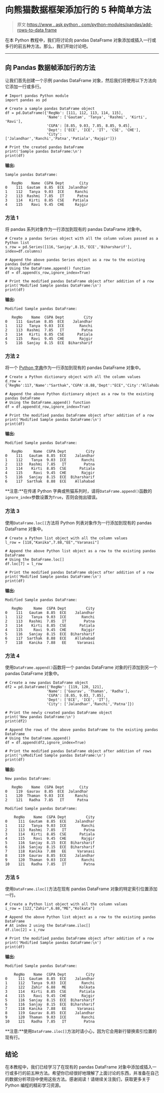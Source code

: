 # 向熊猫数据框架添加行的 5 种简单方法

> 原文:[https://www . ask python . com/python-modules/pandas/add-rows-to-data frame](https://www.askpython.com/python-modules/pandas/add-rows-to-dataframe)

在本 Python 教程中，我们将讨论向 pandas DataFrame 对象添加或插入一行或多行的前五种方法。那么，我们开始讨论吧。

* * *

## 向 Pandas 数据帧添加行的方法

让我们首先创建一个示例 pandas DataFrame 对象，然后我们将使用以下方法向它添加一行或多行。

```
# Import pandas Python module
import pandas as pd

# Create a sample pandas DataFrame object
df = pd.DataFrame({'RegNo': [111, 112, 113, 114, 115],
                   'Name': ['Gautam', 'Tanya', 'Rashmi', 'Kirti', 'Ravi'],
                   'CGPA': [8.85, 9.03, 7.85, 8.85, 9.45],
                   'Dept': ['ECE', 'ICE', 'IT', 'CSE', 'CHE'],
                   'City': ['Jalandhar','Ranchi','Patna','Patiala','Rajgir']})

# Print the created pandas DataFrame
print('Sample pandas DataFrame:\n')
print(df)

```

**输出:**

```
Sample pandas DataFrame:

   RegNo    Name  CGPA Dept       City
0    111  Gautam  8.85  ECE  Jalandhar
1    112   Tanya  9.03  ICE     Ranchi
2    113  Rashmi  7.85   IT      Patna
3    114   Kirti  8.85  CSE    Patiala
4    115    Ravi  9.45  CHE     Rajgir

```

### 方法 1

将 pandas 系列对象作为一行添加到现有的 pandas DataFrame 对象中。

```
# Create a pandas Series object with all the column values passed as a Python list
s_row = pd.Series([116,'Sanjay',8.15,'ECE','Biharsharif'], index=df.columns)

# Append the above pandas Series object as a row to the existing pandas DataFrame
# Using the DataFrame.append() function
df = df.append(s_row,ignore_index=True)

# Print the modified pandas DataFrame object after addition of a row
print('Modified Sample pandas DataFrame:\n')
print(df)

```

**输出:**

```
Modified Sample pandas DataFrame:

   RegNo    Name  CGPA Dept         City
0    111  Gautam  8.85  ECE    Jalandhar
1    112   Tanya  9.03  ICE       Ranchi
2    113  Rashmi  7.85   IT        Patna
3    114   Kirti  8.85  CSE      Patiala
4    115    Ravi  9.45  CHE       Rajgir
5    116  Sanjay  8.15  ECE  Biharsharif

```

### 方法 2

将一个 [Python 字典](https://www.askpython.com/python/dictionary/python-dictionary-comprehension)作为一行添加到现有的 pandas DataFrame 对象中。

```
# Create a Python dictionary object with all the column values
d_row = {'RegNo':117,'Name':"Sarthak",'CGPA':8.88,'Dept':"ECE",'City':"Allahabad"}

# Append the above Python dictionary object as a row to the existing pandas DataFrame
# Using the DataFrame.append() function
df = df.append(d_row,ignore_index=True)

# Print the modified pandas DataFrame object after addition of a row
print('Modified Sample pandas DataFrame:\n')
print(df)

```

**输出:**

```
Modified Sample pandas DataFrame:

   RegNo     Name  CGPA Dept         City
0    111   Gautam  8.85  ECE    Jalandhar
1    112    Tanya  9.03  ICE       Ranchi
2    113   Rashmi  7.85   IT        Patna
3    114    Kirti  8.85  CSE      Patiala
4    115     Ravi  9.45  CHE       Rajgir
5    116   Sanjay  8.15  ECE  Biharsharif
6    117  Sarthak  8.88  ECE    Allahabad

```

**注意:**在传递 Python 字典或熊猫系列时，请将`DataFrame.append()`函数的`ignore_index`参数设置为`True`，否则会抛出错误。

### 方法 3

使用`DataFrame.loc[]`方法将 Python 列表对象作为一行添加到现有的 pandas DataFrame 对象中。

```
# Create a Python list object with all the column values
l_row = [118,"Kanika",7.88,"EE","Varanasi"]

# Append the above Python list object as a row to the existing pandas DataFrame
# Using the DataFrame.loc[]
df.loc[7] = l_row

# Print the modified pandas DataFrame object after addition of a row
print('Modified Sample pandas DataFrame:\n')
print(df)

```

**输出:**

```
Modified Sample pandas DataFrame:

   RegNo     Name  CGPA Dept         City
0    111   Gautam  8.85  ECE    Jalandhar
1    112    Tanya  9.03  ICE       Ranchi
2    113   Rashmi  7.85   IT        Patna
3    114    Kirti  8.85  CSE      Patiala
4    115     Ravi  9.45  CHE       Rajgir
5    116   Sanjay  8.15  ECE  Biharsharif
6    117  Sarthak  8.88  ECE    Allahabad
7    118   Kanika  7.88   EE     Varanasi

```

### 方法 4

使用`DataFrame.append()`函数将一个 pandas DataFrame 对象的行添加到另一个 pandas DataFrame 对象中。

```
# Create a new pandas DataFrame object
df2 = pd.DataFrame({'RegNo': [119, 120, 121],
                   'Name': ['Gaurav', 'Thaman', 'Radha'],
                   'CGPA': [8.85, 9.03, 7.85],
                   'Dept': ['ECE', 'ICE', 'IT'],
                   'City': ['Jalandhar','Ranchi','Patna']})

# Print the newly created pandas DataFrame object
print('New pandas DataFrame:\n')
print(df2)

# Append the rows of the above pandas DataFrame to the existing pandas DataFrame
# Using the DataFrame.append()
df = df.append(df2,ignore_index=True)

# Print the modified pandas DataFrame object after addition of rows
print('\nModified Sample pandas DataFrame:\n')
print(df)

```

**输出:**

```
New pandas DataFrame:

   RegNo    Name  CGPA Dept       City
0    119  Gaurav  8.85  ECE  Jalandhar
1    120  Thaman  9.03  ICE     Ranchi
2    121   Radha  7.85   IT      Patna

Modified Sample pandas DataFrame:

    RegNo    Name  CGPA Dept         City
0     111  Gautam  8.85  ECE    Jalandhar
1     112   Tanya  9.03  ICE       Ranchi
2     113  Rashmi  7.85   IT        Patna
3     114   Kirti  8.85  CSE      Patiala
4     115    Ravi  9.45  CHE       Rajgir
5     116  Sanjay  8.15  ECE  Biharsharif
6     116  Sanjay  8.15  ECE  Biharsharif
7     118  Kanika  7.88   EE     Varanasi
8     119  Gaurav  8.85  ECE    Jalandhar
9     120  Thaman  9.03  ICE       Ranchi
10    121   Radha  7.85   IT        Patna

```

### 方法 5

使用`DataFrame.iloc[]`方法在现有 pandas DataFrame 对象的特定索引位置添加一行。

```
# Create a Python list object with all the column values
i_row = [122,"Zahir",6.88,"ME","Kolkata"]

# Append the above Python list object as a row to the existing pandas DataFrame
# At index 2 using the DataFrame.iloc[]
df.iloc[2] = i_row

# Print the modified pandas DataFrame object after addition of a row
print('Modified Sample pandas DataFrame:\n')
print(df)

```

**输出:**

```
Modified Sample pandas DataFrame:

    RegNo    Name  CGPA Dept         City
0     111  Gautam  8.85  ECE    Jalandhar
1     112   Tanya  9.03  ICE       Ranchi
2     122   Zahir  6.88   ME      Kolkata
3     114   Kirti  8.85  CSE      Patiala
4     115    Ravi  9.45  CHE       Rajgir
5     116  Sanjay  8.15  ECE  Biharsharif
6     116  Sanjay  8.15  ECE  Biharsharif
7     118  Kanika  7.88   EE     Varanasi
8     119  Gaurav  8.85  ECE    Jalandhar
9     120  Thaman  9.03  ICE       Ranchi
10    121   Radha  7.85   IT        Patna

```

**注意:**使用`DataFrame.iloc[]`方法时请小心，因为它会用新行替换索引位置的现有行。

## 结论

在本教程中，我们已经学习了在现有的 pandas DataFrame 对象中添加或插入一行或多行的前五种方法。希望你已经很好地理解了上面讨论的东西，并准备在自己的数据分析项目中使用这些方法。感谢阅读！请继续关注我们，获取更多关于 Python 编程的精彩学习资源。